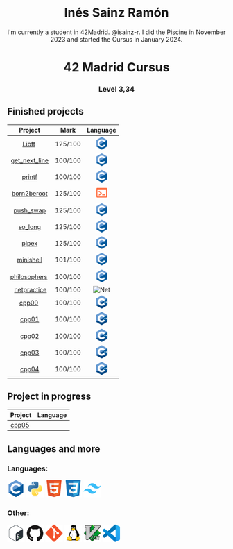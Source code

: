 <h1 align="center">Inés Sainz Ramón</h1>
<p align="center">I'm currently a student in 42Madrid. @isainz-r. I did the Piscine in November 2023 and started the Cursus in January 2024.</p>

<h1 align="center">42 Madrid Cursus</h1>
<h3 align="center">Level 3,34</h3>

<h2 align="left">Finished projects</h2>

|                           Project                            |  Mark   |                                                      Language                                                      |
| :----------------------------------------------------------: | :-----: | :------------------------------------------------------------------------------------------------------------: |
|        [Libft](https://github.com/ines-sainz/libft)          | 125/100 | <img src="https://github.com/devicons/devicon/blob/v2.16.0/icons/c/c-original.svg" width="30" height="30" alt="C"> |
| [get_next_line](https://github.com/ines-sainz/get_next_line) | 100/100 | <img src="https://github.com/devicons/devicon/blob/v2.16.0/icons/c/c-original.svg" width="30" height="30" alt="C"> |
|          [printf](https://github.com/ines-sainz/printf)      | 100/100 | <img src="https://github.com/devicons/devicon/blob/v2.16.0/icons/c/c-original.svg" width="30" height="30" alt="C"> |
|                       [born2beroot](#)                       | 125/100 | <img src="https://github.com/PKief/vscode-material-icon-theme/blob/main/icons/console.svg" width="30" height="30"> |
|     [push_swap](https://github.com/ines-sainz/push_swap)     | 125/100 | <img src="https://github.com/devicons/devicon/blob/v2.16.0/icons/c/c-original.svg" width="30" height="30" alt="C"> |
|       [so_long](https://github.com/ines-sainz/so_long)       | 125/100 | <img src="https://github.com/devicons/devicon/blob/v2.16.0/icons/c/c-original.svg" width="30" height="30" alt="C"> |
|         [pipex](https://github.com/ines-sainz/pipex)         | 125/100 | <img src="https://github.com/devicons/devicon/blob/v2.16.0/icons/c/c-original.svg" width="30" height="30" alt="C"> |
|     [minishell](https://github.com/ines-sainz/minishell)     | 101/100 | <img src="https://github.com/devicons/devicon/blob/v2.16.0/icons/c/c-original.svg" width="30" height="30" alt="C"> |
|  [philosophers](https://github.com/ines-sainz/philosophers)  | 100/100 | <img src="https://github.com/devicons/devicon/blob/v2.16.0/icons/c/c-original.svg" width="30" height="30" alt="C"> |
|                       [netpractice](#)                       | 100/100 | <img src="" width="30" height="30" alt="Net"> |
| [cpp00](https://github.com/ines-sainz/cpp00) | 100/100 | <img src="https://github.com/devicons/devicon/blob/v2.16.0/icons/cplusplus/cplusplus-original.svg" width="30" height="30" alt="C"> |
| [cpp01](https://github.com/ines-sainz/cpp01) | 100/100 | <img src="https://github.com/devicons/devicon/blob/v2.16.0/icons/cplusplus/cplusplus-original.svg" width="30" height="30" alt="C"> |
| [cpp02](https://github.com/ines-sainz/cpp02) | 100/100 | <img src="https://github.com/devicons/devicon/blob/v2.16.0/icons/cplusplus/cplusplus-original.svg" width="30" height="30" alt="C"> |
| [cpp03](https://github.com/ines-sainz/cpp03) | 100/100 | <img src="https://github.com/devicons/devicon/blob/v2.16.0/icons/cplusplus/cplusplus-original.svg" width="30" height="30" alt="C"> |
| [cpp04](https://github.com/ines-sainz/cpp04) | 100/100 | <img src="https://github.com/devicons/devicon/blob/v2.16.0/icons/cplusplus/cplusplus-original.svg" width="30" height="30" alt="C"> |


<h2 align="left">Project in progress</h2>

|                           Project                           |                                                      Language                                                      |
| :---------------------------------------------------------: | :----------------------------------------------------------------------------------------------------------------: |
|                       [cpp05](#)                      |                                                                                                                    |

<h2 align="left">Languages and more</h2>

<div align="left">
  <h3 align="left">Languages:</h3>
  <img src="https://github.com/devicons/devicon/blob/v2.16.0/icons/c/c-original.svg" width="40" height="40" alt="C"/>
  <img src="https://github.com/devicons/devicon/blob/v2.16.0/icons/python/python-original.svg" width="40" height="40" alt="Python"/>
  <img src="https://github.com/devicons/devicon/blob/v2.16.0/icons/html5/html5-original.svg" width="40" height="40" alt="HTML5"/>
  <img src="https://github.com/devicons/devicon/blob/v2.16.0/icons/css3/css3-original.svg" width="40" height="40" alt="CSS3"/>
  <img src="https://github.com/devicons/devicon/blob/v2.16.0/icons/tailwindcss/tailwindcss-original.svg" width="40" height="40" alt="Tailwindcss"/>

  <h3 align="left">Other:</h3>
  <img src="https://github.com/devicons/devicon/blob/v2.16.0/icons/bash/bash-original.svg" width="40" height="40" alt="Bash"/>
  <img src="https://github.com/devicons/devicon/blob/v2.16.0/icons/github/github-original.svg" width="40" height="40" alt="Github"/>
  <img src="https://github.com/devicons/devicon/blob/v2.16.0/icons/git/git-original.svg" width="40" height="40" alt="Git"/>
  <img src="https://github.com/devicons/devicon/blob/v2.16.0/icons/linux/linux-original.svg" width="40" height="40" alt="Linux"/>
  <img src="https://github.com/devicons/devicon/blob/v2.16.0/icons/vim/vim-original.svg" width="40" height="40" alt="Vim"/>
  <img src="https://github.com/devicons/devicon/blob/v2.16.0/icons/vscode/vscode-original.svg" width="40" height="40" alt="VSCode"/>
</div>
